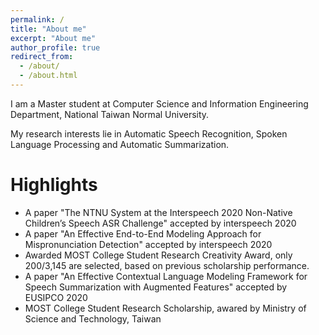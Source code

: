 ```yaml
---
permalink: /
title: "About me"
excerpt: "About me"
author_profile: true
redirect_from:
  - /about/
  - /about.html
---
```


I am a Master student at Computer Science and Information Engineering Department, National Taiwan Normal University.

My research interests lie in Automatic Speech Recognition, Spoken Language Processing and Automatic Summarization.

Highlights
======
* A paper "The NTNU System at the Interspeech 2020 Non-Native Children’s Speech ASR Challenge" accepted by interspeech 2020
* A paper "An Effective End-to-End Modeling Approach for Mispronunciation Detection" accepted by interspeech 2020
* Awarded MOST College Student Research Creativity Award, only 200/3,145 are selected, based on previous scholarship performance.
* A paper "An Effective Contextual Language Modeling Framework for Speech Summarization with Augmented Features" accepted by EUSIPCO 2020
* MOST College Student Research Scholarship, awared by Ministry of Science and Technology, Taiwan

